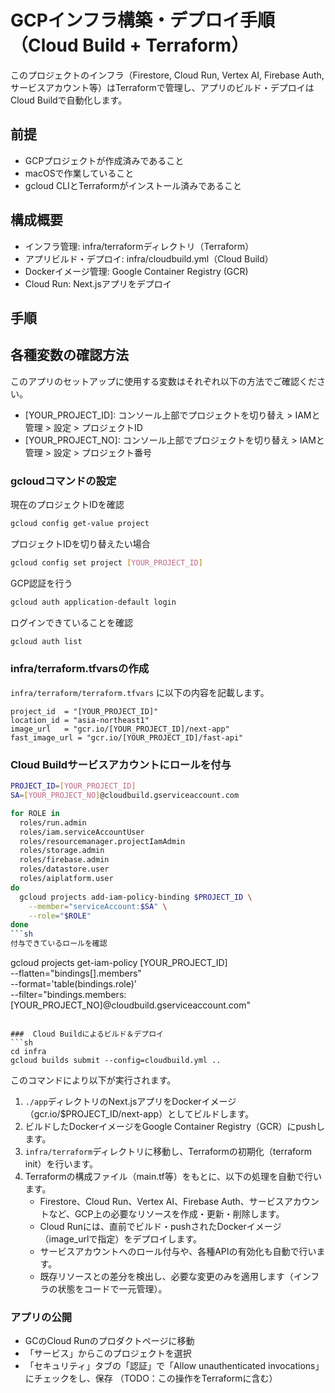 # GCPインフラ構築・デプロイ手順（Cloud Build + Terraform）

このプロジェクトのインフラ（Firestore, Cloud Run, Vertex AI, Firebase Auth, サービスアカウント等）はTerraformで管理し、アプリのビルド・デプロイはCloud Buildで自動化します。

## 前提
- GCPプロジェクトが作成済みであること
- macOSで作業していること
- gcloud CLIとTerraformがインストール済みであること

## 構成概要
- インフラ管理: infra/terraformディレクトリ（Terraform）
- アプリビルド・デプロイ: infra/cloudbuild.yml（Cloud Build）
- Dockerイメージ管理: Google Container Registry (GCR)
- Cloud Run: Next.jsアプリをデプロイ

## 手順

## 各種変数の確認方法
このアプリのセットアップに使用する変数はそれぞれ以下の方法でご確認ください。
- [YOUR_PROJECT_ID]: コンソール上部でプロジェクトを切り替え > IAMと管理 > 設定 > プロジェクトID
- [YOUR_PROJECT_NO]: コンソール上部でプロジェクトを切り替え > IAMと管理 > 設定 > プロジェクト番号

### gcloudコマンドの設定
現在のプロジェクトIDを確認
```sh
gcloud config get-value project
```
プロジェクトIDを切り替えたい場合
```sh
gcloud config set project [YOUR_PROJECT_ID]
```
GCP認証を行う
```sh
gcloud auth application-default login
```
ログインできていることを確認
```sh
gcloud auth list
```
### infra/terraform.tfvarsの作成
`infra/terraform/terraform.tfvars` に以下の内容を記載します。
```hcl
project_id  = "[YOUR_PROJECT_ID]"
location_id = "asia-northeast1"
image_url   = "gcr.io/[YOUR_PROJECT_ID]/next-app"
fast_image_url = "gcr.io/[YOUR_PROJECT_ID]/fast-api"
```

### Cloud Buildサービスアカウントにロールを付与
```sh
PROJECT_ID=[YOUR_PROJECT_ID]
SA=[YOUR_PROJECT_NO]@cloudbuild.gserviceaccount.com

for ROLE in
  roles/run.admin
  roles/iam.serviceAccountUser
  roles/resourcemanager.projectIamAdmin
  roles/storage.admin
  roles/firebase.admin
  roles/datastore.user
  roles/aiplatform.user
do
  gcloud projects add-iam-policy-binding $PROJECT_ID \
    --member="serviceAccount:$SA" \
    --role="$ROLE"
done
```sh
付与できているロールを確認
```
gcloud projects get-iam-policy [YOUR_PROJECT_ID] \
  --flatten="bindings[].members" \
  --format='table(bindings.role)' \
  --filter="bindings.members:[YOUR_PROJECT_NO]@cloudbuild.gserviceaccount.com"
```

###  Cloud Buildによるビルド＆デプロイ
```sh
cd infra
gcloud builds submit --config=cloudbuild.yml ..
```
このコマンドにより以下が実行されます。

1. `./app`ディレクトリのNext.jsアプリをDockerイメージ（gcr.io/$PROJECT_ID/next-app）としてビルドします。
2. ビルドしたDockerイメージをGoogle Container Registry（GCR）にpushします。
3. `infra/terraform`ディレクトリに移動し、Terraformの初期化（terraform init）を行います。
4. Terraformの構成ファイル（main.tf等）をもとに、以下の処理を自動で行います。
   - Firestore、Cloud Run、Vertex AI、Firebase Auth、サービスアカウントなど、GCP上の必要なリソースを作成・更新・削除します。
   - Cloud Runには、直前でビルド・pushされたDockerイメージ（image_urlで指定）をデプロイします。
   - サービスアカウントへのロール付与や、各種APIの有効化も自動で行います。
   - 既存リソースとの差分を検出し、必要な変更のみを適用します（インフラの状態をコードで一元管理）。

### アプリの公開
- GCのCloud Runのプロダクトページに移動
- 「サービス」からこのプロジェクトを選択
- 「セキュリティ」タブの「認証」で「Allow unauthenticated invocations」にチェックをし、保存
（TODO：この操作をTerraformに含む）
